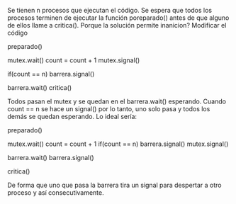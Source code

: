 Se tienen n procesos que ejecutan el código. Se espera que todos los procesos terminen de ejecutar la función poreparado() antes de que alguno de ellos llame a critica().
Porque la solución permite inanicion? Modificar el código

preparado()

mutex.wait()
count = count + 1
mutex.signal()

if(count == n)
    barrera.signal()

barrera.wait()
critica()

Todos pasan el mutex y se quedan en el barrera.wait() esperando.
Cuando count == n se hace un signal() por lo tanto, uno solo pasa y todos los demás se quedan esperando.
Lo ideal sería:

preparado()

mutex.wait()
count = count + 1
if(count == n)
    barrera.signal()
mutex.signal()

barrera.wait()
barrera.signal()

critica()

De forma que uno que pasa la barrera tira un signal para despertar a otro proceso y así consecutivamente.